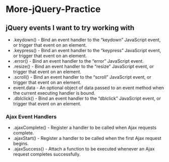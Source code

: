 # More-jQuery-Practice

## jQuery events I want to try working with
* .keydown() - Bind an event handler to the “keydown” JavaScript event, or trigger that event on an element.
* .keypress() - Bind an event handler to the “keypress” JavaScript event, or trigger that event on an element.
* .error() - Bind an event handler to the “error” JavaScript event.
* .resize() - Bind an event handler to the “resize” JavaScript event, or trigger that event on an element.
* .scroll() - Bind an event handler to the “scroll” JavaScript event, or trigger that event on an element.
* event.data - An optional object of data passed to an event method when the current executing handler is bound.
* .dblclick() - Bind an event handler to the “dblclick” JavaScript event, or trigger that event on an element.

### Ajax Event Handlers
* .ajaxComplete() - Register a handler to be called when Ajax requests complete. 
* .ajaxStart() - Register a handler to be called when the first Ajax request begins. 
* .ajaxSuccess() - Attach a function to be executed whenever an Ajax request completes successfully. 


